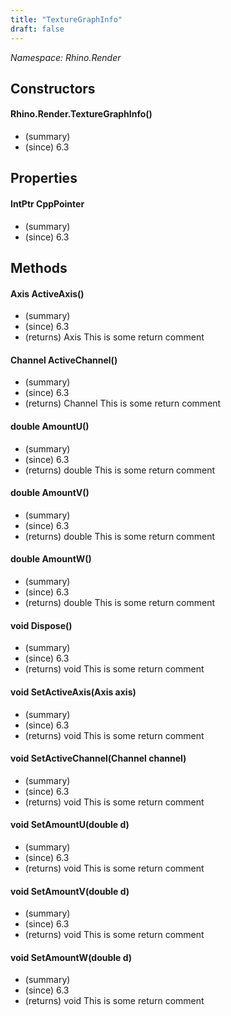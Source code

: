 ```yaml
---
title: "TextureGraphInfo"
draft: false
---
```


*Namespace: Rhino.Render*
## Constructors
#### Rhino.Render.TextureGraphInfo()
- (summary) 
- (since) 6.3
## Properties
#### IntPtr CppPointer
- (summary) 
- (since) 6.3
## Methods
#### Axis ActiveAxis()
- (summary) 
- (since) 6.3
- (returns) Axis This is some return comment
#### Channel ActiveChannel()
- (summary) 
- (since) 6.3
- (returns) Channel This is some return comment
#### double AmountU()
- (summary) 
- (since) 6.3
- (returns) double This is some return comment
#### double AmountV()
- (summary) 
- (since) 6.3
- (returns) double This is some return comment
#### double AmountW()
- (summary) 
- (since) 6.3
- (returns) double This is some return comment
#### void Dispose()
- (summary) 
- (since) 6.3
- (returns) void This is some return comment
#### void SetActiveAxis(Axis axis)
- (summary) 
- (since) 6.3
- (returns) void This is some return comment
#### void SetActiveChannel(Channel channel)
- (summary) 
- (since) 6.3
- (returns) void This is some return comment
#### void SetAmountU(double d)
- (summary) 
- (since) 6.3
- (returns) void This is some return comment
#### void SetAmountV(double d)
- (summary) 
- (since) 6.3
- (returns) void This is some return comment
#### void SetAmountW(double d)
- (summary) 
- (since) 6.3
- (returns) void This is some return comment
